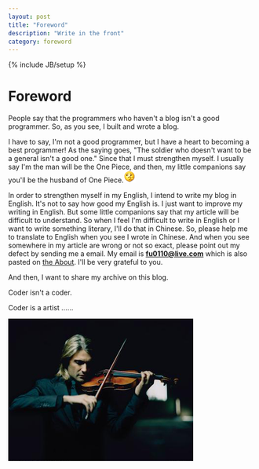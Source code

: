 ```yaml
---
layout: post
title: "Foreword"
description: "Write in the front"
category: foreword
---
```

{% include JB/setup %}

Foreword
========
People say that the programmers who haven't a blog isn't a good programmer.
So, as you see, I built and wrote a blog.

I have to say, I'm not a good programmer, but I have a heart to becoming a best programmer!
As the saying goes, "The soldier who doesn't want to be a general isn't a good one."
Since that I must strengthen myself.
I usually say I'm the man will be the One Piece, and then, my little companions say you'll be the husband of One Piece.<img src="/assets/images/foreword/picknose.gif">


In order to strengthen myself in my English, I intend to write my blog in English.
It's not to say how good my English is.
I just want to improve my writing in English.
But some little companions say that my article will be difficult to understand.
So when I feel I'm difficult to write in English or I want to write something literary, I'll do that in Chinese.
So, please help me to translate to English when you see I wrote in Chinese.
And when you see somewhere in my article are wrong or not so exact, please point out my defect by sending me a email. My email is <strong>fu0110@live.com</strong> which is also pasted on [the About](http://gustfu.github.io/about.html).
I'll be very grateful to you.

And then, I want to share my archive on this blog.

Coder isn't a coder.

Coder is a artist ……

![](/assets/images/foreword/artist.png)